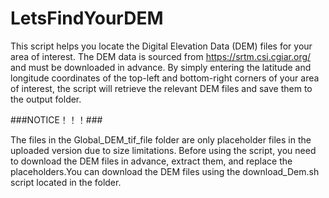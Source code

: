 # LetsFindYourDEM
This script helps you locate the Digital Elevation Data (DEM) files for your area of interest. The DEM data is sourced from https://srtm.csi.cgiar.org/ and must be downloaded in advance. By simply entering the latitude and longitude coordinates of the top-left and bottom-right corners of your area of interest, the script will retrieve the relevant DEM files and save them to the output folder.


###NOTICE！！！###

The files in the Global_DEM_tif_file folder are only placeholder files in the uploaded version due to size limitations. Before using the script, you need to download the DEM files in advance, extract them, and replace the placeholders.You can download the DEM files using the download_Dem.sh script located in the folder.
